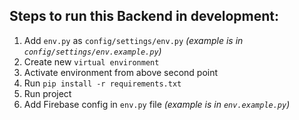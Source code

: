 ## Steps to run this Backend in development: 

1. Add `env.py` as `config/settings/env.py` *(example is in `config/settings/env.example.py`)*
2. Create new `virtual environment`
3. Activate environment from above second point
4. Run `pip install -r requirements.txt`
5. Run project 
6. Add Firebase config in `env.py` file *(example is in `env.example.py`)*
